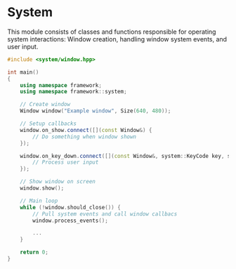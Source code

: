 # System

This module consists of classes and functions responsible for operating system interactions:
Window creation, handling window system events, and user input.

``` cpp
#include <system/window.hpp>

int main()
{
    using namespace framework;
    using namespace framework::system;

    // Create window
    Window window("Example window", Size(640, 480));

    // Setup callbacks
    window.on_show.connect([](const Window&) { 
        // Do something when window shown
    });

    window.on_key_down.connect([](const Window&, system::KeyCode key, system::Modifiers state) {
        // Process user input
    });

    // Show window on screen
    window.show();

    // Main loop
    while (!window.should_close()) {
        // Pull system events and call window callbacs
        window.process_events();

        ...
    }

    return 0;
}

```
